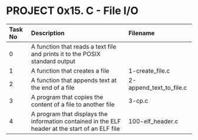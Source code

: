 # PROJECT 0x15. C - File I/O

|Task No | Description | Filename
|:--------|:--------------|:---------------|
|0|A function that reads a text file and prints it to the POSIX standard output| |0-read_textfile.c|
|1|A function that creates a file|1-create_file.c|
|2|A function that appends text at the end of a file|2-append_text_to_file.c|
|3|A program that copies the content of a file to another file| 3-cp.c|
|4|A program that displays the information contained in the ELF header at the start of an ELF file| 100-elf_header.c|
